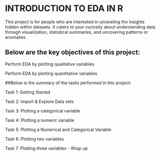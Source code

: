 # INTRODUCTION TO EDA IN R
This project is for people who are interested in unraveling the insights hidden within datasets. It caters to your curiosity about understanding data through visualization, statistical summaries, and uncovering patterns or anomalies.

## Below are the key objectives of this project:

Perform EDA by plotting qualitative variables

Perform EDA by plotting quantitative variables

##Below is the summary of the tasks performed in this project:

Task 1: Getting Started

Task 2: Import & Explore Data sets

Task 3: Plotting a categorical variable

Task 4: Plotting a numeric variable 

Task 5: Plotting a Numerical and Categorical Variable

Task 6: Plotting two variables

Task 7: Plotting three variables - Wrap up
